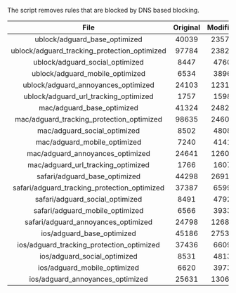 The script removes rules that are blocked by DNS based blocking.


| File | Original | Modified |
|:----:|:-----:|:-----:|
| ublock/adguard_base_optimized | 40039 | 23576 |
| ublock/adguard_tracking_protection_optimized | 97784 | 23823 |
| ublock/adguard_social_optimized | 8447 | 4760 |
| ublock/adguard_mobile_optimized | 6534 | 3896 |
| ublock/adguard_annoyances_optimized | 24103 | 12314 |
| ublock/adguard_url_tracking_optimized | 1757 | 1598 |
| mac/adguard_base_optimized | 41324 | 24827 |
| mac/adguard_tracking_protection_optimized | 98635 | 24601 |
| mac/adguard_social_optimized | 8502 | 4808 |
| mac/adguard_mobile_optimized | 7240 | 4141 |
| mac/adguard_annoyances_optimized | 24641 | 12601 |
| mac/adguard_url_tracking_optimized | 1766 | 1607 |
| safari/adguard_base_optimized | 44298 | 26916 |
| safari/adguard_tracking_protection_optimized | 37387 | 6599 |
| safari/adguard_social_optimized | 8491 | 4792 |
| safari/adguard_mobile_optimized | 6566 | 3933 |
| safari/adguard_annoyances_optimized | 24798 | 12681 |
| ios/adguard_base_optimized | 45186 | 27538 |
| ios/adguard_tracking_protection_optimized | 37436 | 6609 |
| ios/adguard_social_optimized | 8531 | 4813 |
| ios/adguard_mobile_optimized | 6620 | 3973 |
| ios/adguard_annoyances_optimized | 25631 | 13068 |